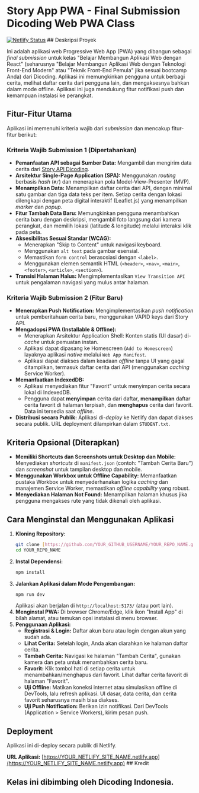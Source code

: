 # Story App PWA - Final Submission Dicoding Web PWA Class

[![Netlify Status](https://api.netlify.com/api/v1/badges/YOUR_NETLIFY_SITE_ID/deploy-status)](https://app.netlify.com/sites/YOUR_NETLIFY_SITE_NAME/deploys) ## Deskripsi Proyek

Ini adalah aplikasi web Progressive Web App (PWA) yang dibangun sebagai *final submission* untuk kelas "Belajar Membangun Aplikasi Web dengan React" (seharusnya "Belajar Membangun Aplikasi Web dengan Teknologi Front-End Modern" atau "Teknik Front-End Pemula" jika sesuai bootcamp Anda) dari Dicoding. Aplikasi ini memungkinkan pengguna untuk berbagi cerita, melihat daftar cerita dari pengguna lain, dan mengaksesnya bahkan dalam mode offline. Aplikasi ini juga mendukung fitur notifikasi push dan kemampuan instalasi ke perangkat.

## Fitur-Fitur Utama

Aplikasi ini memenuhi kriteria wajib dari *submission* dan mencakup fitur-fitur berikut:

### Kriteria Wajib Submission 1 (Dipertahankan)

* **Pemanfaatan API sebagai Sumber Data:** Mengambil dan mengirim data cerita dari [Story API Dicoding](https://story-api.dicoding.dev/v1/).
* **Arsitektur Single-Page Application (SPA):** Menggunakan *routing* berbasis *hash* (`#/`) dan menerapkan pola Model-View-Presenter (MVP).
* **Menampilkan Data:** Menampilkan daftar cerita dari API, dengan minimal satu gambar dan tiga data teks per item. Setiap cerita dengan lokasi dilengkapi dengan peta digital interaktif (Leaflet.js) yang menampilkan *marker* dan *popup*.
* **Fitur Tambah Data Baru:** Memungkinkan pengguna menambahkan cerita baru dengan deskripsi, mengambil foto langsung dari kamera perangkat, dan memilih lokasi (latitude & longitude) melalui interaksi klik pada peta.
* **Aksesibilitas Sesuai Standar (WCAG):**
    * Menerapkan "Skip to Content" untuk navigasi keyboard.
    * Menggunakan `alt text` pada gambar esensial.
    * Memastikan `form control` berasosiasi dengan `<label>`.
    * Menggunakan elemen semantik HTML (`<header>`, `<nav>`, `<main>`, `<footer>`, `<article>`, `<section>`).
* **Transisi Halaman Halus:** Mengimplementasikan `View Transition API` untuk pengalaman navigasi yang mulus antar halaman.

### Kriteria Wajib Submission 2 (Fitur Baru)

* **Menerapkan Push Notification:** Mengimplementasikan *push notification* untuk pemberitahuan cerita baru, menggunakan VAPID keys dari Story API.
* **Mengadopsi PWA (Installable & Offline):**
    * Menerapkan Arsitektur Application Shell: Konten statis (UI dasar) di-*cache* untuk pemuatan instan.
    * Aplikasi dapat dipasang ke Homescreen (`Add to Homescreen`) layaknya aplikasi *native* melalui `Web App Manifest`.
    * Aplikasi dapat diakses dalam keadaan *offline* tanpa UI yang gagal ditampilkan, termasuk daftar cerita dari API (menggunakan *caching* Service Worker).
* **Memanfaatkan IndexedDB:**
    * Aplikasi menyediakan fitur "Favorit" untuk menyimpan cerita secara lokal di IndexedDB.
    * Pengguna dapat **menyimpan** cerita dari daftar, **menampilkan** daftar cerita favorit di halaman terpisah, dan **menghapus** cerita dari favorit. Data ini tersedia saat *offline*.
* **Distribusi secara Publik:** Aplikasi di-*deploy* ke Netlify dan dapat diakses secara publik. URL deployment dilampirkan dalam `STUDENT.txt`.

## Kriteria Opsional (Diterapkan)

* **Memiliki Shortcuts dan Screenshots untuk Desktop dan Mobile:** Menyediakan *shortcuts* di `manifest.json` (contoh: "Tambah Cerita Baru") dan *screenshot* untuk tampilan desktop dan mobile.
* **Menggunakan Workbox untuk Offline Capability:** Memanfaatkan pustaka Workbox untuk menyederhanakan logika *caching* dan manajemen Service Worker, memastikan *offline capability* yang robust.
* **Menyediakan Halaman Not Found:** Menampilkan halaman khusus jika pengguna mengakses rute yang tidak dikenali oleh aplikasi.

## Cara Menginstal dan Menggunakan Aplikasi

1.  **Kloning Repository:**
    ```bash
    git clone [https://github.com/YOUR_GITHUB_USERNAME/YOUR_REPO_NAME.git](https://github.com/YOUR_GITHUB_USERNAME/YOUR_REPO_NAME.git)
    cd YOUR_REPO_NAME
    ```
2.  **Instal Dependensi:**
    ```bash
    npm install
    ```
3.  **Jalankan Aplikasi dalam Mode Pengembangan:**
    ```bash
    npm run dev
    ```
    Aplikasi akan berjalan di `http://localhost:5173/` (atau port lain).
4.  **Menginstal PWA:** Di browser Chrome/Edge, klik ikon "Install App" di bilah alamat, atau temukan opsi instalasi di menu browser.
5.  **Penggunaan Aplikasi:**
    * **Registrasi & Login:** Daftar akun baru atau login dengan akun yang sudah ada.
    * **Lihat Cerita:** Setelah login, Anda akan diarahkan ke halaman daftar cerita.
    * **Tambah Cerita:** Navigasi ke halaman "Tambah Cerita", gunakan kamera dan peta untuk menambahkan cerita baru.
    * **Favorit:** Klik tombol hati di setiap cerita untuk menambahkan/menghapus dari favorit. Lihat daftar cerita favorit di halaman "Favorit".
    * **Uji Offline:** Matikan koneksi internet atau simulasikan offline di DevTools, lalu refresh aplikasi. UI dasar, data cerita, dan cerita favorit seharusnya masih bisa diakses.
    * **Uji Push Notification:** Berikan izin notifikasi. Dari DevTools (Application > Service Workers), kirim pesan push.

## Deployment

Aplikasi ini di-deploy secara publik di Netlify.

**URL Aplikasi:** [https://YOUR_NETLIFY_SITE_NAME.netlify.app](https://YOUR_NETLIFY_SITE_NAME.netlify.app) ## Kredit

Kelas ini dibimbing oleh Dicoding Indonesia.
---
